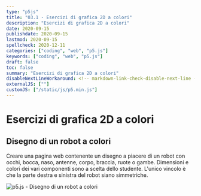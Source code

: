 ```yaml
---
type: "p5js"
title: "03.1 - Esercizi di grafica 2D a colori"
description: "Esercizi di grafica 2D a colori"
date: 2020-09-15
publishdate: 2020-09-15
lastmod: 2020-09-15
spellcheck: 2020-12-11
categories: ["coding", "web", "p5.js"]
keywords: ["coding", "web", "p5.js"]
draft: false
toc: false
summary: "Esercizi di grafica 2D a colori"
disableNextLineWorkaround: <!-- markdown-link-check-disable-next-line -->
externalJS: [""]
customJS: ["/static/js/p5.min.js"]
---
```


# Esercizi di grafica 2D a colori

## Disegno di un robot a colori

Creare una pagina web contenente un disegno a piacere di un robot con occhi, bocca, naso, antenne, corpo, braccia, ruote o gambe. Dimensioni e colori dei vari componenti sono a scelta dello studente. L'unico vincolo è che la parte destra e sinistra del robot siano simmetriche.

![p5.js - Disegno di un robot a colori](/static/coding/web/p5js/colors_and_styles_exe_robot.png "p5.js - Disegno di un robot a colori")
